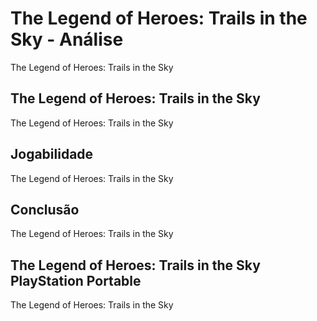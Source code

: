 ---
---

# The Legend of Heroes: Trails in the Sky - Análise

The Legend of Heroes: Trails in the Sky

## The Legend of Heroes: Trails in the Sky

The Legend of Heroes: Trails in the Sky

## Jogabilidade

The Legend of Heroes: Trails in the Sky

## Conclusão

The Legend of Heroes: Trails in the Sky

## The Legend of Heroes: Trails in the Sky PlayStation Portable

The Legend of Heroes: Trails in the Sky
